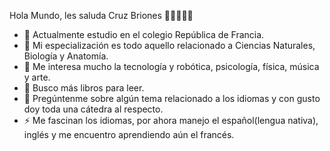 Hola Mundo, les saluda Cruz Briones 👋👋👋👋👋

- 🔭 Actualmente estudio en el colegio República de Francia.
- 🌱 Mi especialización es todo aquello relacionado a Ciencias Naturales, Biología y Anatomía. 
- 👯 Me interesa mucho la tecnología y robótica, psicología, física, música y arte.
- 🤔 Busco más libros para leer.
- 💬 Pregúntenme sobre algún tema relacionado a los idiomas y con gusto doy toda una cátedra al respecto.
- ⚡ Me fascinan los idiomas, por ahora manejo el español(lengua nativa), inglés y me encuentro aprendiendo aún el francés.

